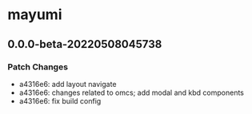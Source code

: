 # mayumi

## 0.0.0-beta-20220508045738

### Patch Changes

- a4316e6: add layout navigate
- a4316e6: changes related to omcs; add modal and kbd components
- a4316e6: fix build config
